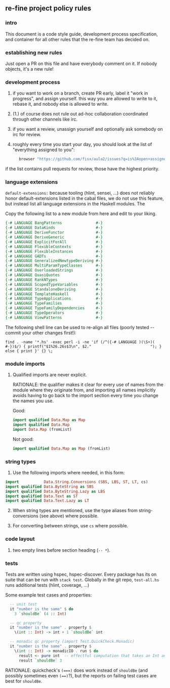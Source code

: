 
## re-fine project policy rules

### intro

This document is a code style guide, development process
specification, and container for all other rules that the re-fine team
has decided on.


### establishing new rules

Just open a PR on this file and have everybody comment on it.  If
nobody objects, it's a new rule!


### development process

1. if you want to work on a branch, create PR early, label it "work in
   progress", and assign yourself.  this way you are allowed to write
   to it, rebase it, and nobody else is allowed to write.

2. (1.) of course does not rule out ad-hoc collaboration coordinated
   through other channels like irc.

3. if you want a review, unassign yourself and optionally ask somebody
   on irc for review.

4. roughly every time you start your day, you should look at the list
   of "everything assigned to you":

```sh
      browser "https://github.com/fisx/aula2/issues?q=is%3Aopen+assignee%3A"`whoami`
```

   if the list contains pull requests for review, those have the
   highest priority.


### language extensions

`default-extensions:` because tooling (hlint, sensei, ...) does not
reliably honor default-extensions listed in the cabal files, we do not
use this feature, but instead list all language extensions in the
Haskell modules.  The

Copy the following list to a new module from here and edit to your
liking.

```haskell
{-# LANGUAGE BangPatterns               #-}
{-# LANGUAGE DataKinds                  #-}
{-# LANGUAGE DeriveFunctor              #-}
{-# LANGUAGE DeriveGeneric              #-}
{-# LANGUAGE ExplicitForAll             #-}
{-# LANGUAGE FlexibleContexts           #-}
{-# LANGUAGE FlexibleInstances          #-}
{-# LANGUAGE GADTs                      #-}
{-# LANGUAGE GeneralizedNewtypeDeriving #-}
{-# LANGUAGE MultiParamTypeClasses      #-}
{-# LANGUAGE OverloadedStrings          #-}
{-# LANGUAGE QuasiQuotes                #-}
{-# LANGUAGE RankNTypes                 #-}
{-# LANGUAGE ScopedTypeVariables        #-}
{-# LANGUAGE StandaloneDeriving         #-}
{-# LANGUAGE TemplateHaskell            #-}
{-# LANGUAGE TypeApplications           #-}
{-# LANGUAGE TypeFamilies               #-}
{-# LANGUAGE TypeFamilyDependencies     #-}
{-# LANGUAGE TypeOperators              #-}
{-# LANGUAGE ViewPatterns               #-}
```

The following shell line can be used to re-align all files (poorly
tested -- commit your other changes first!):

```shell
find . -name '*.hs' -exec perl -i -ne 'if (/^({-# LANGUAGE )(\S+)( #-})$/) { printf("$1%26.26s$3\n", $2."                          "); } else { print }' {} \;
```


### module imports

1. Qualified imports are never explicit.

   RATIONALE: the qualifier makes it clear for every use of names from
   the module where they originate from, and importing all names
   implicitly avoids having to go back to the import section every
   time you change the names you use.

   Good:

   ```haskell
   import qualified Data.Map as Map
   import qualified Data.Map
   import Data.Map (fromList)
   ```

   Not good:

   ```haskell
   import qualified Data.Map as Map (fromList)
   ```


### string types

1. Use the following imports where needed, in this form:

```haskell
import           Data.String.Conversions (SBS, LBS, ST, LT, cs)
import qualified Data.ByteString as SBS
import qualified Data.ByteString.Lazy as LBS
import qualified Data.Text as ST
import qualified Data.Text.Lazy as LT
```

2. When string types are mentioned, use the type aliases from
   string-conversions (see above) where possible.

3. For converting between strings, use `cs` where possible.


### code layout

1. two empty lines before section heading (`-- *`).


### tests

Tests are written using hspec, hspec-discover.  Every package has its
on suite that can be run with `stack test`.  Globally in the git repo,
`test-all.hs` runs additional tests (hlint, coverage, ...)

Some example test cases and properties:

```haskell
  -- unit test
  it "number is the same" $ do
    3 `shouldBe` (4 :: Int)

  -- qc property
  it "number is the same" . property $
    \(int :: Int) -> int + 1 `shouldBe` int

  -- monadic qc property (import Test.QuickCheck.Monadic)
  it "number is the same" . property $
    \(int :: Int) -> monadicIO . run $ do
      result <- pure int  -- effectful computation that takes an Int and yields an Int.
      result `shouldBe` 3
```

RATIONALE: quickcheck's `(===)` does work instead of `shouldBe` (and
possibly sometimes even `(==)`?), but the reports on failing test
cases are best for `shouldBe`.
